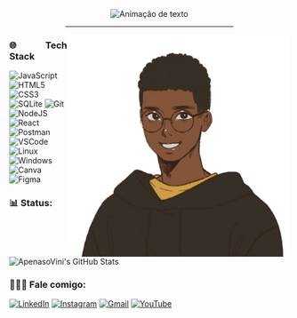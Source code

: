 <div align="center">
<img alt="Animação de texto" src="https://readme-typing-svg.demolab.com/?lines=Olá,%20meu%20nome%20é%20Vinícius!%20✌🏾;Back-End%20Dev|%20Intelbras;Desenvolvimento%20de%20Sistemas|%20Senai;Bem%20Vindo!%20😉&font=Noto%20Sans&center=true&width=600&height=45&color=F1E4DB&vCenter=true&pause=1000&size=30">
  <hr width="60%">
<img src="https://github.com/ApenasoVini/ApenasoVini/blob/main/_-fotor-bg-remover-2023051783117.png" min-width="300px" max-width="600px" width="400px" align="right" alt="ApenasoVini">

 <div align="justify"> 
  
<h3>🌐 Tech Stack</h3>

![JavaScript](https://img.shields.io/badge/javascript-%23323330.svg?style=for-the-badge&logo=javascript&logoColor=%23F7DF1E)
![HTML5](https://img.shields.io/badge/html5-%23323330.svg?style=for-the-badge&logo=html5&logoColor=E34F26)
![CSS3](https://img.shields.io/badge/css3-%23323330.svg?style=for-the-badge&logo=css3&logoColor=1572B6)
![SQLite](https://img.shields.io/badge/sqlite-%23323330?style=for-the-badge&logo=sqlite&logoColor=4339B3)
![Git](https://img.shields.io/badge/GIT-%23323330?style=for-the-badge&logo=git&logoColor=E44C30)
   <br>
![NodeJS](https://img.shields.io/badge/nodejs-%23323330?style=for-the-badge&logo=node.js&logoColor=2F7836)
![React](https://img.shields.io/badge/react-%23323330?style=for-the-badge&logo=react&logoColor=22A3DF) 
![Postman](https://img.shields.io/badge/Postman-%23323330?style=for-the-badge&logo=postman&logoColor=FF7C25)
![VSCode](https://img.shields.io/badge/VSCode-%23323330?style=for-the-badge&logo=visual%20studio%20code&logoColor=0078D4)
   <br>
![Linux](https://img.shields.io/badge/Linux-%23323330?style=for-the-badge&logo=linux&logoColor=C2BE47)
![Windows](https://img.shields.io/badge/Windows-%23323330?style=for-the-badge&logo=windows&logoColor=5C84E1)
![Canva](https://img.shields.io/badge/Canva-%23323330.svg?style=for-the-badge&logo=Canva&logoColor=%2300C4CC)
![Figma](https://img.shields.io/badge/figma-%23323330.svg?style=for-the-badge&logo=figma&logoColor=%23F24E1E)

 <h3> 📊 Status:</h3> 
     <img align="justify" src="https://github-readme-stats.vercel.app/api?username=ApenasoVini&show_icons=true&line_height=27&title_color=FFFFFF&icon_color=bf91f3&text_color=FFFFFF&bg_color=0D1117" alt="ApenasoVini's GitHub Stats" />
  
  <h3>🙋🏾‍♂️ Fale comigo: </h3>

[![LinkedIn](https://img.shields.io/badge/LinkedIn-0D1117?style=for-the-badge&logo=linkedin&logoColor=0077B5)](https://www.linkedin.com/in/apenasovini/)
[![Instagram](https://img.shields.io/badge/Instagram-0D1117?style=for-the-badge&logo=instagram&logoColor=E4405F)](https://www.instagram.com/sf.vini/)
[![Gmail](https://img.shields.io/badge/Gmail-0D1117?style=for-the-badge&logo=gmail&logoColor=D14836)](mailto:viniciusicmsc@gmail.com)
[![YouTube](https://img.shields.io/badge/YouTube-0D1117?style=for-the-badge&logo=youtube&logoColor=FF0000)](https://www.youtube.com/@ApenasoVini)
   
</div>
